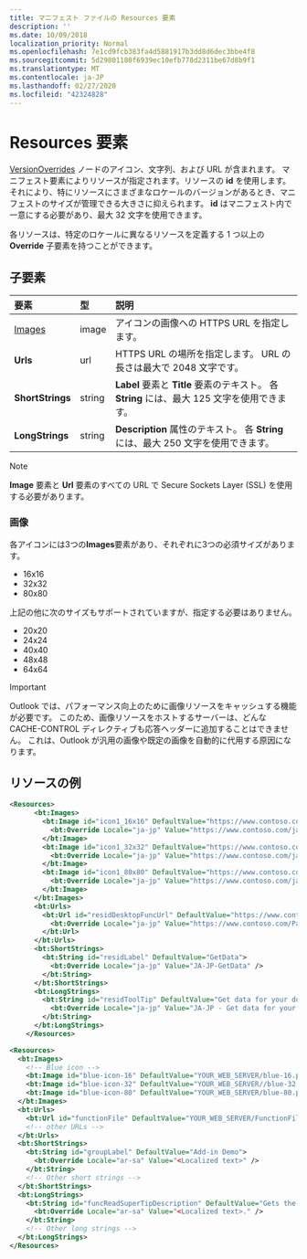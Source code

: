 ```yaml
---
title: マニフェスト ファイルの Resources 要素
description: ''
ms.date: 10/09/2018
localization_priority: Normal
ms.openlocfilehash: 7e1cd9fcb383fa4d5881917b3dd8d6dec3bbe4f8
ms.sourcegitcommit: 5d29801180f6939ec10efb778d2311be67d8b9f1
ms.translationtype: MT
ms.contentlocale: ja-JP
ms.lasthandoff: 02/27/2020
ms.locfileid: "42324828"
---
```

# <a name="resources-element"></a>Resources 要素

[VersionOverrides](versionoverrides.md) ノードのアイコン、文字列、および URL が含まれます。 マニフェスト要素によりリソースが指定されます。リソースの **id** を使用します。 それにより、特にリソースにさまざまなロケールのバージョンがあるとき、マニフェストのサイズが管理できる大きさに抑えられます。 **id** はマニフェスト内で一意にする必要があり、最大 32 文字を使用できます。

各リソースは、特定のロケールに異なるリソースを定義する 1 つ以上の **Override** 子要素を持つことができます。

## <a name="child-elements"></a>子要素

|  要素 |  型  |  説明  |
|:-----|:-----|:-----|
|  [Images](#images)            |  image   |  アイコンの画像への HTTPS URL を指定します。 |
|  **Urls**                |  url     |  HTTPS URL の場所を指定します。 URL の長さは最大で 2048 文字です。 |
|  **ShortStrings** |  string  |  **Label** 要素と **Title** 要素のテキスト。 各 **String** には、最大 125 文字を使用できます。|
|  **LongStrings**  |  string  | **Description** 属性のテキスト。 各 **String** には、最大 250 文字を使用できます。|

> [!NOTE]
> **Image** 要素と **Url** 要素のすべての URL で Secure Sockets Layer (SSL) を使用する必要があります。

### <a name="images"></a>画像
各アイコンには3つの**Images**要素があり、それぞれに3つの必須サイズがあります。

- 16x16
- 32x32
- 80x80

上記の他に次のサイズもサポートされていますが、指定する必要はありません。

- 20x20
- 24x24
- 40x40
- 48x48
- 64x64

> [!IMPORTANT] 
> Outlook では、パフォーマンス向上のために画像リソースをキャッシュする機能が必要です。 このため、画像リソースをホストするサーバーは、どんな CACHE-CONTROL ディレクティブも応答ヘッダーに追加することはできません。 これは、Outlook が汎用の画像や既定の画像を自動的に代用する原因になります。    

## <a name="resources-examples"></a>リソースの例 

```XML
<Resources>
      <bt:Images>
        <bt:Image id="icon1_16x16" DefaultValue="https://www.contoso.com/icon_default.png">
          <bt:Override Locale="ja-jp" Value="https://www.contoso.com/ja-jp16-icon_default.png" />
        </bt:Image>
        <bt:Image id="icon1_32x32" DefaultValue="https://www.contoso.com/icon_default.png">
          <bt:Override Locale="ja-jp" Value="https://www.contoso.com/ja-jp32-icon_default.png" />
        </bt:Image>
        <bt:Image id="icon1_80x80" DefaultValue="https://www.contoso.com/icon_default.png">
          <bt:Override Locale="ja-jp" Value="https://www.contoso.com/ja-jp80-icon_default.png" />
        </bt:Image>
      </bt:Images>
      <bt:Urls>
        <bt:Url id="residDesktopFuncUrl" DefaultValue="https://www.contoso.com/Pages/Home.aspx">
          <bt:Override Locale="ja-jp" Value="https://www.contoso.com/Pages/Home.aspx" />
        </bt:Url>
      </bt:Urls>
      <bt:ShortStrings>
        <bt:String id="residLabel" DefaultValue="GetData">
          <bt:Override Locale="ja-jp" Value="JA-JP-GetData" />
        </bt:String>
      </bt:ShortStrings>
      <bt:LongStrings>
        <bt:String id="residToolTip" DefaultValue="Get data for your document.">
          <bt:Override Locale="ja-jp" Value="JA-JP - Get data for your document." />
        </bt:String>
      </bt:LongStrings>
    </Resources>
```

```xml
<Resources>
  <bt:Images>
    <!-- Blue icon -->
    <bt:Image id="blue-icon-16" DefaultValue="YOUR_WEB_SERVER/blue-16.png"/>
    <bt:Image id="blue-icon-32" DefaultValue="YOUR_WEB_SERVER//blue-32.png"/>
    <bt:Image id="blue-icon-80" DefaultValue="YOUR_WEB_SERVER/blue-80.png"/>
  </bt:Images>
  <bt:Urls>
    <bt:Url id="functionFile" DefaultValue="YOUR_WEB_SERVER/FunctionFile/Functions.html"/>
    <!-- other URLs -->
  </bt:Urls>
  <bt:ShortStrings>
    <bt:String id="groupLabel" DefaultValue="Add-in Demo">
      <bt:Override Locale="ar-sa" Value="<Localized text>" />
    </bt:String>
    <!-- Other short strings -->
  </bt:ShortStrings>
  <bt:LongStrings>
    <bt:String id="funcReadSuperTipDescription" DefaultValue="Gets the subject of the message or appointment.">
      <bt:Override Locale="ar-sa" Value="<Localized text>." />
    </bt:String>
    <!-- Other long strings -->
  </bt:LongStrings>
</Resources>
```
